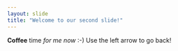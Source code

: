 ```yaml
---
layout: slide
title: "Welcome to our second slide!"
---
```

**Coffee** time *for me now* :-)
Use the left arrow to go back!
